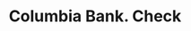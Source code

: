 ---
doi: 10.7916/D8058SZV
date_other: '1890'
date_other_textual: 1890-1899
form: printed ephemera
genre:
- Checks (bank checks)
name:
- Columbia Bank
object_in_context_url: https://biggert.cul.columbia.edu/items/view/ave_biggert_00971
subject_hierarchical_geographic:
- New York, New York, United States
subject_name:
- Columbia Bank
title: Columbia Bank. Check
sort_title: Columbia Bank. Check
call_number: ave_biggert_00971
coordinates:
- 40.71277777777778,-74.00583333333333
pid: ave_biggert_00971
identifiers: ave_biggert_00971
thumbnail: https://derivativo-2.library.columbia.edu/iiif/2/ldpd:344375/full/!256,256/0/native.jpg
permalink: "/biggert/ave_biggert_00971/"
layout: iiif-image-page
---